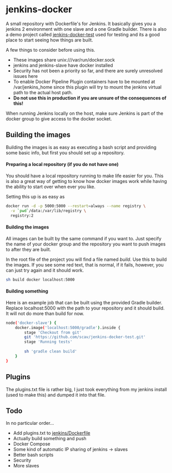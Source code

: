 # jenkins-docker
A small repository with Dockerfile's for Jenkins. It basically gives you a jenkins 2 environment with one slave and a one Gradle builder. There is also a demo project called [jenkins-docker-test](https://github.com/scav/jenkins-docker-test) used for testing and its a good place to start seeing how things are built.

A few things to consider before using this.
 * These images share unix:///var/run/docker.sock 
 * jenkins and jenkins-slave have docker installed
 * Security has not been a priority so far, and there are surely unresolved issues here
 * To enable Docker Pipeline Plugin containers have to be mounted at /var/jenkins_home since this plugin will try to mount the jenkins virtual path to the actual host path.
 * **Do not use this in production if you are unsure of the consequences of this!**

When running Jenkins locally on the host, make sure Jenkins is part of the docker group to give access to the docker socket.


## Building the images
Building the images is as easy as executing a bash script and providing some basic info, but first you should set up a repository.

#### Preparing a local repository (if you do not have one)
You should have a local repository running to make life easier for you. This is also a great way of getting to know how docker images work while having the ability to start over when ever you like.

Setting this up is as easy as 
```bash
docker run -d -p 5000:5000 --restart=always --name registry \
  -v `pwd`/data:/var/lib/registry \
  registry:2
```

#### Building the images
All images can be built by the same command if you want to. Just specify the name of your docker group and the repository you want to push images to after they are built.

In the root file of the project you will find a file named *build*. Use this to build the images. If you see some red text, that is normal, if it fails, however, you can just try again and it should work.
```bash
sh build docker localhost:5000
```

#### Building something
Here is an example job that can be built using the provided Gradle builder. Replace localhost:5000 with the path to your repository and it should build. It will not do more than build for now.
```bash
node('docker-slave') {
    docker.image('localhost:5000/gradle').inside {
        stage 'Checkout from git'
        git 'https://github.com/scav/jenkins-docker-test.git'
        stage 'Running tests'
        
        sh 'gradle clean build'
    }
}
```
## Plugins
The plugins.txt file is rather big, I just took everything from my jenkins install (used to make this) and dumped it into that file.

## Todo
In no particular order...
 * Add plugins.txt to [jenkins/Dockerfile](https://github.com/scav/jenkins-docker/blob/master/jenkins/Dockerfile)
 * Actually build something and push
 * Docker Compose
 * Some kind of automatic IP sharing of jenkins -> slaves
 * Better bash scripts
 * Security
 * More slaves
